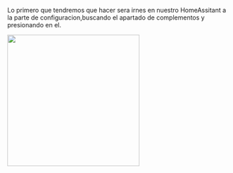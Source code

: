 

Lo primero que tendremos que hacer sera irnes en nuestro HomeAssitant a la parte de configuracion,buscando el apartado de complementos y presionando en el.


<a href="https://github.com/user-attachments/assets/a9237bb0-49b5-4bff-bfff-3a3ab0509a8b">
  <img src="https://github.com/user-attachments/assets/a9237bb0-49b5-4bff-bfff-3a3ab0509a8b" width="300"/>
</a>

